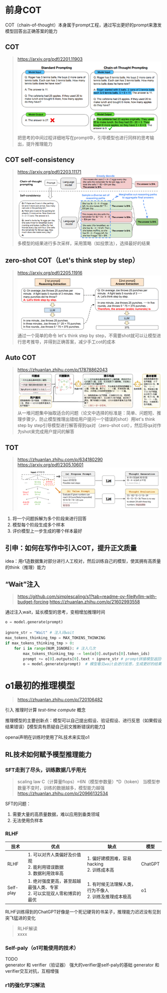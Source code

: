 # 前身COT

COT（chain-of-thought）本身属于prompt工程，通过写出更好的prompt来激发模型回答出正确答案的能力

## COT
> https://arxiv.org/pdf/2201.11903
![COT_example](cot_example.png)
把思考的中间过程详细地写在prompt中，引导模型也进行同样的思考输出，提升推理能力

## COT self-consistency
> https://arxiv.org/pdf/2203.11171
![cot_self-consistency](cot_self-consistency.png)
多模型的结果进行多次采样，采用策略（如投票法），选择最好的结果

## zero-shot COT（Let's think step by step）
> https://arxiv.org/pdf/2205.11916
![Let's think step by step](zero-shot_cot.png)
通过一个简单的命令 let's think step by step，不需要shot就可以让模型进行思考推导，并得到正确答案，减少手工cot的成本

## Auto COT
> https://zhuanlan.zhihu.com/p/17878862043
![Auto COT](auto_cot.png)
从一堆问题集中抽取适合的问题（论文中选择的标准是：简单、问题短、推理步骤少，防止模型推理出错给用户提问一个错误的shot）用let's think step by step引导模型进行解答得到qa对（zero-shot cot），然后将qa对作为shot来完成用户提问的解答

## TOT 
> https://zhuanlan.zhihu.com/p/634180290
> https://arxiv.org/pdf/2305.10601
![tot](tot.png)
1. 将一个问题拆解为多个阶段来进行回答
2. 模型每个阶段生成多个样本
3. 评价模型上一步生成的哪个样本最好

## 引申：如何在写作中引入COT，提升正文质量
idea：用r1造数据集对<think>部分进行人工校对，然后训练自己的模型，使其拥有高质量的think（推理）能力

## “Wait”注入
> https://github.com/simplescaling/s1?tab=readme-ov-file#vllm-with-budget-forcing
> https://zhuanlan.zhihu.com/p/21602993558  

通过注入wait，延长模型的思考，变相增加推理时间
```python
o = model.generate(prompt)

ignore_str = "Wait" # 注入词wait
max_tokens_thinking_tmp = MAX_TOKENS_THINKING
if max_tokens_thinking_tmp > 0:
    for i in range(NUM_IGNORE): # 注入几次
        max_tokens_thinking_tmp -= len(o[0].outputs[0].token_ids)
        prompt += o[0].outputs[0].text + ignore_str # prompt拼接模型返回+wait
        o = model.generate(prompt)  # 模型看见wait会进行反思，生成更好的结果
```


# o1最初的推理模型

> https://zhuanlan.zhihu.com/p/720106482

引入 推理时计算 *test-time compute* 概念

推理模型的主要创新点：模型可以自己提出假设、验证假设、进行反思（如果假设结果错误）【模型具有质疑自己前文推断错误的能力】

openai声明在训练时使用了RL技术来实现o1

## RL技术如何赋予模型推理能力
### SFT走到了尽头，训练数据几乎用光
> scaling law C（计算量flops）=6N（模型参数量）*D（token）
> 当模型参数量不变时，训练的数据越多，模型能力越强
> https://zhuanlan.zhihu.com/p/20966132534

SFT的问题：
1. 需要大量的高质量数据，难以应用到垂类领域
2. 无法使用负样本

### RLHF
| 技术 | 优点|缺点|模型|
| --- | ---|---|---|
| RLHF	| 1. 可以对齐人类偏好及价值观<br />2. 能利用错误数据<br />3. 数据利用效率高 |1. 偏好建模困难，容易hacking<br/>2. 训练成本高 |ChatGPT|
| Self-play	| 1. 绝对强度更高，甚至超越最强人类、专家<br/>2. 可以实现双人零和博弈的最优 |1. 有时候无法理解人类，行为不像人<br/>2. 训练及推理成本极高 |o1|

RLHF训练得到的ChatGPT好像是一个死记硬背的书呆子，推理能力迟迟没有见到突飞猛进的变化

> RLHF解读  
> xxxx

### Self-paly（o1可能使用的技术）
TODO  
generator 和 verifier（验证器）
强大的verifier是self-paly的基础
generator 和 verifier交互对抗，互相增强

### r1的强化学习解法

